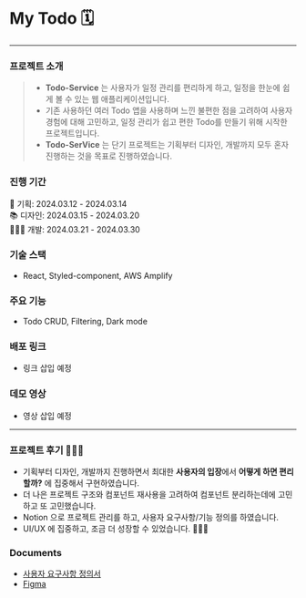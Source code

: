 # My Todo 🗓

------------

### 프로젝트 소개

> - **Todo-Service** 는 사용자가 일정 관리를 편리하게 하고, 일정을 한눈에 쉽게 볼 수 있는 웹 애플리케이션입니다. 
> - 기존 사용하던 여러 Todo 앱을 사용하며 느낀 불편한 점을 고려하여 사용자 경험에 대해 고민하고, 일정 관리가 쉽고 편한 Todo를 만들기 위해 시작한 프로젝트입니다.
> - **Todo-SerVice** 는 단기 프로젝트는 기획부터 디자인, 개발까지 모두 혼자 진행하는 것을 목표로 진행하였습니다. 

### 진행 기간

📄 기획: 2024.03.12 - 2024.03.14  
📚 디자인: 2024.03.15 - 2024.03.20  
👩🏻‍💻 개발: 2024.03.21 - 2024.03.30

### 기술 스택

- React, Styled-component, AWS Amplify

### 주요 기능

- Todo CRUD, Filtering, Dark mode

### 배포 링크

- 링크 삽입 예정

### 데모 영상

- 영상 삽입 예정

------------

### 프로젝트 후기 🙇🏻‍♀️

- 기획부터 디자인, 개발까지 진행하면서 최대한 **사용자의 입장**에서 **어떻게 하면 편리할까?** 에 집중해서 구현하였습니다.
- 더 나은 프로젝트 구조와 컴포넌트 재사용을 고려하여 컴포넌트 분리하는데에 고민하고 또 고민했습니다.
- Notion 으로 프로젝트 관리를 하고, 사용자 요구사항/기능 정의를 하였습니다.
- UI/UX 에 집중하고, 조금 더 성장할 수 있었습니다. 👩🏻‍💻

### Documents

- [사용자 요구사항 정의서](https://www.notion.so/c9f08ecf0451430893af9c3f6206229a?pvs=4)
- [Figma](https://www.figma.com/file/pUqMQkXPpaZtXJSSrktPhQ/Todo?type=design&node-id=0%3A1&mode=dev&t=AxyoVvZ1IxoXZ3HW-1)
